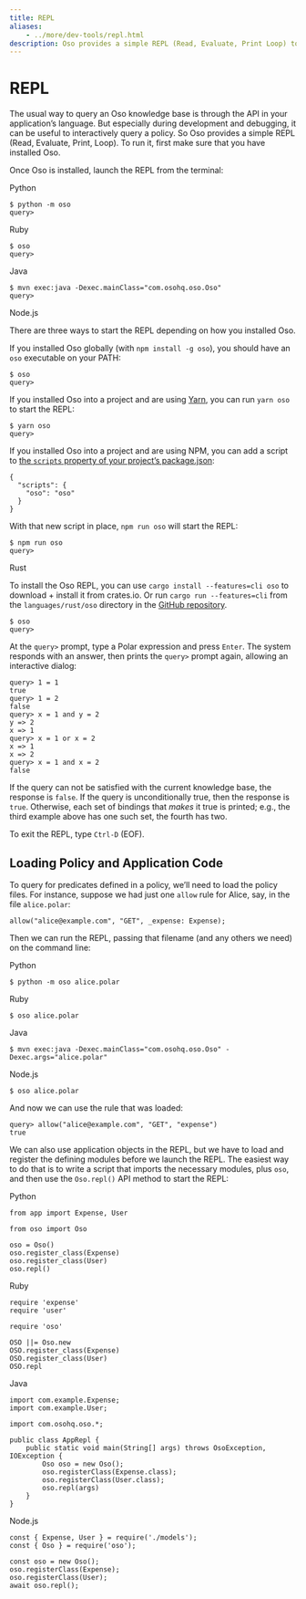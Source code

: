 ```yaml
---
title: REPL
aliases:
    - ../more/dev-tools/repl.html
description: Oso provides a simple REPL (Read, Evaluate, Print Loop) to interactively query a policy.
---
```


# REPL

The usual way to query an Oso knowledge base is through the API in your
application’s language. But especially during development and debugging,
it can be useful to interactively query a policy. So Oso provides
a simple REPL (Read, Evaluate, Print, Loop). To run it, first make sure
that you have installed Oso.

Once Oso is installed, launch the REPL from the terminal:

Python

```
$ python -m oso
query>
```

Ruby

```
$ oso
query>
```

Java

```
$ mvn exec:java -Dexec.mainClass="com.osohq.oso.Oso"
query>
```

Node.js

There are three ways to start the REPL depending on how you installed
Oso.

If you installed Oso globally (with `npm install -g oso`), you should
have an `oso` executable on your PATH:

```
$ oso
query>
```

If you installed Oso into a project and are using [Yarn](https://yarnpkg.com/), you can run `yarn oso` to start the REPL:

```
$ yarn oso
query>
```

If you installed Oso into a project and are using NPM, you can add a
script to [the `scripts` property of your project’s package.json](https://docs.npmjs.com/files/package.json#scripts):

```
{
  "scripts": {
    "oso": "oso"
  }
}
```

With that new script in place, `npm run oso` will start the REPL:

```
$ npm run oso
query>
```

Rust

To install the Oso REPL, you can use `cargo install --features=cli oso`
to download + install it from crates.io. Or run `cargo run --features=cli`
from the `languages/rust/oso` directory in the [GitHub repository](https://github.com/osohq/oso).

```
$ oso
query>
```

At the `query>` prompt, type a Polar expression and press `Enter`.
The system responds with an answer, then prints the `query>` prompt
again, allowing an interactive dialog:

```
query> 1 = 1
true
query> 1 = 2
false
query> x = 1 and y = 2
y => 2
x => 1
query> x = 1 or x = 2
x => 1
x => 2
query> x = 1 and x = 2
false
```

If the query can not be satisfied with the current knowledge base,
the response is `false`. If the query is unconditionally true, then
the response is `true`. Otherwise, each set of bindings that *makes*
it true is printed; e.g., the third example above has one such set,
the fourth has two.

To exit the REPL, type `Ctrl-D` (EOF).

## Loading Policy and Application Code

To query for predicates defined in a policy, we’ll need to load the
policy files. For instance, suppose we had just one `allow` rule for
Alice, say, in the file `alice.polar`:

```
allow("alice@example.com", "GET", _expense: Expense);
```

Then we can run the REPL, passing that filename (and any others we need)
on the command line:

Python

```
$ python -m oso alice.polar
```

Ruby

```
$ oso alice.polar
```

Java

```
$ mvn exec:java -Dexec.mainClass="com.osohq.oso.Oso" -Dexec.args="alice.polar"
```

Node.js

```
$ oso alice.polar
```

And now we can use the rule that was loaded:

<!-- TODO(gj): it's a little unfortunate that we pass in a string here instead of
an Expense, which is the specializer in the above-loaded rule. -->
```
query> allow("alice@example.com", "GET", "expense")
true
```

We can also use application objects in the REPL, but we have to load
and register the defining modules before we launch the REPL. The easiest
way to do that is to write a script that imports the necessary modules,
plus `oso`, and then use the `Oso.repl()` API method to start the REPL:

Python

```
from app import Expense, User

from oso import Oso

oso = Oso()
oso.register_class(Expense)
oso.register_class(User)
oso.repl()
```

Ruby

```
require 'expense'
require 'user'

require 'oso'

OSO ||= Oso.new
OSO.register_class(Expense)
OSO.register_class(User)
OSO.repl
```

Java

```
import com.example.Expense;
import com.example.User;

import com.osohq.oso.*;

public class AppRepl {
    public static void main(String[] args) throws OsoException, IOException {
        Oso oso = new Oso();
        oso.registerClass(Expense.class);
        oso.registerClass(User.class);
        oso.repl(args)
    }
}
```

Node.js

```
const { Expense, User } = require('./models');
const { Oso } = require('oso');

const oso = new Oso();
oso.registerClass(Expense);
oso.registerClass(User);
await oso.repl();
```
